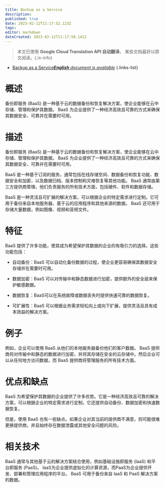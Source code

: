 ```yaml
---
title: Backup as a Service
description: 
published: true
date: 2023-02-12T11:17:52.123Z
tags: 
editor: markdown
dateCreated: 2023-02-12T11:17:50.141Z
---
```


> 本文已使用 **Google Cloud Translation API 自动翻译**。
某些文档最好以原文阅读。{.is-info}



- [Backup as a Service***English** document is available*](/en/Knowledge-base/Dictionary/backup-as-a-service)
{.links-list}


# 概述
备份即服务 (BaaS) 是一种基于云的数据备份和恢复解决方案，使企业能够在云中存储、管理和保护其数据。 BaaS 为企业提供了一种经济高效且可靠的方式来确保其数据安全、可靠并在需要时可用。

# 描述
备份即服务 (BaaS) 是一种基于云的数据备份和恢复解决方案，使企业能够在云中存储、管理和保护其数据。 BaaS 为企业提供了一种经济高效且可靠的方式来确保其数据安全、可靠并在需要时可用。

BaaS 是一种基于订阅的服务，通常包括在线存储空间、数据备份和恢复功能、数据安全和加密，以及数据归档、版本控制和灾难恢复等其他功能。 BaaS 通常由第三方提供商管理，他们负责服务的所有技术方面，包括硬件、软件和数据存储。

BaaS 是一种灵活且可扩展的解决方案，可以根据企业的特定需求进行定制。它可用于备份来自本地服务器、基于云的应用程序和其他来源的数据。 BaaS 还可用于存储大量数据，例如图像、视频和音频文件。

# 特征
BaaS 提供了许多功能，使其成为希望保护其数据的企业的有吸引力的选择。这些功能包括：

- 自动备份：BaaS 可以自动化备份数据的过程，使企业更容易确保其数据安全存储并在需要时可用。

- 数据加密：BaaS 可以对传输中和静态数据进行加密，提供额外的安全层来保护敏感数据。

- 数据恢复：BaaS可以在系统故障或数据丢失时提供快速可靠的数据恢复。

- 可扩展性：BaaS 可以根据业务需求轻松向上或向下扩展，提供灵活且具有成本效益的解决方案。

# 例子
例如，企业可以使用 BaaS 从他们的本地服务器备份他们的客户数据。 BaaS 提供商将对传输中和静态的数据进行加密，并将其存储在安全的云存储中。然后企业可以从任何地方访问数据，而 BaaS 提供商将管理服务的所有技术方面。

# 优点和缺点
BaaS 为希望保护其数据的企业提供了许多优势。它是一种经济高效且可靠的解决方案，可以根据企业的特定需求进行定制。它还提供自动备份、数据加密和快速数据恢复。

但是，使用 BaaS 也有一些缺点。如果企业对其当前的提供商不满意，则可能很难更换提供商，并且始终存在数据泄露或其他安全问题的风险。

# 相关技术
BaaS 通常与其他基于云的解决方案结合使用，例如基础设施即服务 (IaaS) 和平台即服务 (PaaS)。 IaaS为企业提供虚拟化的计算资源，而PaaS为企业提供开发、部署和管理应用程序的平台。 BaaS 可用于备份来自 IaaS 和 PaaS 解决方案的数据。